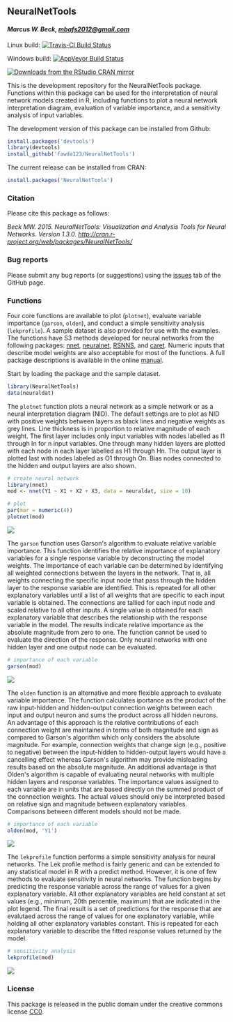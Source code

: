 
## NeuralNetTools

#### *Marcus W. Beck, mbafs2012@gmail.com*

Linux build: [![Travis-CI Build Status](http://travis-ci.org/fawda123/NeuralNetTools.png?branch=master)](http://travis-ci.org/fawda123/NeuralNetTools)

Windows build: [![AppVeyor Build Status](http://ci.appveyor.com/api/projects/status/github/fawda123/NeuralNetTools?branch=master)](http://ci.appveyor.com/project/fawda123/NeuralNetTools)

[![Downloads from the RStudio CRAN mirror](http://cranlogs.r-pkg.org/badges/grand-total/NeuralNetTools)](http://cran.rstudio.com/package=NeuralNetTools)

This is the development repository for the NeuralNetTools package.  Functions within this package can be used for the interpretation of neural network models created in R, including functions to plot a neural network interpretation diagram, evaluation of variable importance, and a sensitivity analysis of input variables. 

The development version of this package can be installed from Github:


```r
install.packages('devtools')
library(devtools)
install_github('fawda123/NeuralNetTools')
```

The current release can be installed from CRAN:


```r
install.packages('NeuralNetTools')
```

### Citation

Please cite this package as follows:

*Beck MW. 2015. NeuralNetTools: Visualization and Analysis Tools for Neural Networks. Version 1.3.0. http://cran.r-project.org/web/packages/NeuralNetTools/*

### Bug reports

Please submit any bug reports (or suggestions) using the [issues](https://github.com/fawda123/NeuralNetTools/issues) tab of the GitHub page.

### Functions



Four core functions are available to plot (`plotnet`), evaluate variable importance (`garson`, `olden`), and conduct a simple sensitivity analysis (`lekprofile`).  A sample dataset is also provided for use with the examples.  The functions have S3 methods developed for neural networks from the following packages: [nnet](http://cran.r-project.org/web/packages/nnet/index.html), [neuralnet](http://cran.r-project.org/web/packages/neuralnet/index.html), [RSNNS](http://cran.r-project.org/web/packages/RSNNS/index.html), and [caret](http://cran.r-project.org/web/packages/caret/index.html).  Numeric inputs that describe model weights are also acceptable for most of the functions. A full package descriptions is available in the online [manual](http://cran.r-project.org/web/packages/NeuralNetTools/NeuralNetTools.pdf).
 
Start by loading the package and the sample dataset.



```r
library(NeuralNetTools)
data(neuraldat)
```

The `plotnet` function plots a neural network as a simple network or as a neural interpretation diagram (NID). The default settings are to plot as NID with positive weights between layers as black lines and negative weights as grey lines. Line thickness is in proportion to relative magnitude of each weight. The first layer includes only input variables with nodes labelled as I1 through In for n input variables. One through many hidden layers are plotted with each node in each layer labelled as H1 through Hn. The output layer is plotted last with nodes labeled as O1 through On. Bias nodes connected to the hidden and output layers are also shown. 


```r
# create neural network
library(nnet)
mod <- nnet(Y1 ~ X1 + X2 + X3, data = neuraldat, size = 10)

# plot
par(mar = numeric(4))
plotnet(mod)
```

![](README_files/figure-html/unnamed-chunk-6-1.png) 

The `garson` function uses Garson's algorithm to evaluate relative variable importance. This function identifies the relative importance of explanatory variables for a single response variable by deconstructing the model weights. The importance of each variable can be determined by identifying all weighted connections between the layers in the network. That is, all weights connecting the specific input node that pass through the hidden layer to the response variable are identified. This is repeated for all other explanatory variables until a list of all weights that are specific to each input variable is obtained. The connections are tallied for each input node and scaled relative to all other inputs. A single value is obtained for each explanatory variable that describes the relationship with the response variable in the model. The results indicate relative importance as the absolute magnitude from zero to one.  The function cannot be used to evaluate the direction of the response.  Only neural networks with one hidden layer and one output node can be evaluated.


```r
# importance of each variable
garson(mod)
```

![](README_files/figure-html/unnamed-chunk-7-1.png) 

The `olden` function is an alternative and more flexible approach to evaluate variable importance. The function calculates iportance as the product of the raw input-hidden and hidden-output connection weights between each input and output neuron and sums the product across all hidden neurons. An advantage of this approach is the relative contributions of each connection weight are maintained in terms of both magnitude and sign as compared to Garson's algorithm which only considers the absolute magnitude. For example, connection weights that change sign (e.g., positive to negative) between the input-hidden to hidden-output layers would have a cancelling effect whereas Garson's algorithm may provide misleading results based on the absolute magnitude. An additional advantage is that Olden's algorithm is capable of evaluating neural networks with multiple hidden layers and response variables.  The importance values assigned to each variable are in units that are based directly on the summed product of the connection weights. The actual values should only be interpreted based on relative sign and magnitude between explanatory variables. Comparisons between different models should not be made.


```r
# importance of each variable
olden(mod, 'Y1')
```

![](README_files/figure-html/unnamed-chunk-8-1.png) 

The `lekprofile` function performs a simple sensitivity analysis for neural networks. The Lek profile method is fairly generic and can be extended to any statistical model in R with a predict method. However, it is one of few methods to evaluate sensitivity in neural networks. The function begins by predicting the response variable across the range of values for a given explanatory variable. All other explanatory variables are held constant at set values (e.g., minimum, 20th percentile, maximum) that are indicated in the plot legend. The final result is a set of predictions for the response that are evalutaed across the range of values for one explanatory variable, while holding all other explanatory variables constant. This is repeated for each explanatory variable to describe the fitted response values returned by the model.


```r
# sensitivity analysis
lekprofile(mod)
```

![](README_files/figure-html/unnamed-chunk-9-1.png) 

### License

This package is released in the public domain under the creative commons license [CC0](https://tldrlegal.com/license/creative-commons-cc0-1.0-universal). 
